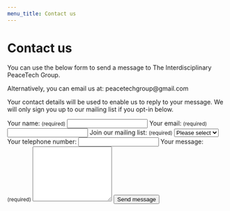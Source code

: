 ```yaml
---
menu_title: Contact us
---
```


# Contact us

You can use the below form to send a message to The Interdisciplinary PeaceTech Group.

Alternatively, you can email us at: peacetechgroup<span>&#64;</span>gmail<i>&#46;</i>com

Your contact details will be used to enable us to reply to your message. We will only sign you up to our mailing list if you opt-in below.

<form action="https://formspree.io/f/xayvrbyy" method="POST">
  <label>
    Your name: <small class="muted">(required)</small>
    <input type="text" name="name" required>
  </label>
  <label>
    Your email: <small class="muted">(required)</small>
    <input type="email" name="email" required>
  </label>
  <label>
    Join our mailing list: <small class="muted">(required)</small>
    <select name="join_mailing_list" required>
      <option disabled selected hidden value>Please select</option>
      <option>Yes</option>
      <option>No</option>
    </select>
  </label>
  <label>
    Your telephone number:
    <input type="tel" name="phone">
  </label>
  <label>
    Your message: <small class="muted">(required)</small>
    <textarea name="message" rows="8" required></textarea>
  </label>
  <button type="submit">Send message</button>
</form>